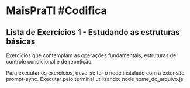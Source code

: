 # MaisPraTI #Codifica

## Lista de Exercícios 1 - Estudando as estruturas básicas

Exercícios que contemplam as operações fundamentais, estruturas de controle condicional e de repetição.

Para executar os exercícios, deve-se ter o node instalado com a extensão prompt-sync.
Executar pelo terminal utilizando: 
node nome_do_arquivo.js
